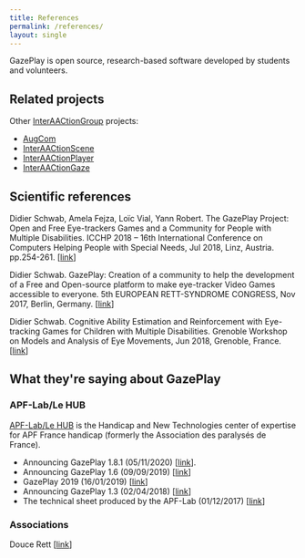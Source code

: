 ```yaml
---
title: References
permalink: /references/
layout: single
---
```


GazePlay is open source, research-based software developed by students and volunteers.

## Related projects

Other [InterAACtionGroup](http://interaaction.com/) projects:
- [AugCom](https://interaactiongroup.github.io/AugCom/)
- [InterAACtionScene](https://interaactiongroup.github.io/InterAACtionScene/)
- [InterAACtionPlayer](https://interaactiongroup.github.io/InterAACtionPlayer/)
- [InterAACtionGaze](https://interaactiongroup.github.io/interaactionGaze/)

## Scientific references

Didier Schwab, Amela Fejza, Loïc Vial, Yann Robert.
The GazePlay Project: Open and Free Eye-trackers Games and a Community for People with Multiple Disabilities.
ICCHP 2018 – 16th International Conference on Computers Helping People with Special Needs, Jul 2018, Linz, Austria. pp.254-261.
[[link](https://hal.archives-ouvertes.fr/hal-01804271)]

Didier Schwab.
GazePlay: Creation of a community to help the development of a Free and Open-source platform to make eye-tracker Video Games accessible to everyone.
5th EUROPEAN RETT-SYNDROME CONGRESS, Nov 2017, Berlin, Germany.
[[link](https://hal.archives-ouvertes.fr/hal-01630628)]

Didier Schwab.
Cognitive Ability Estimation and Reinforcement with Eye-tracking Games for Children with Multiple Disabilities.
Grenoble Workshop on Models and Analysis of Eye Movements, Jun 2018, Grenoble, France.
[[link](https://hal.archives-ouvertes.fr/hal-01806290)]

## What they're saying about GazePlay

### APF-Lab/Le HUB

[APF-Lab/Le HUB](https://lehub.apflab.org/) is the Handicap and New Technologies center of expertise for APF France handicap (formerly the Association des paralysés de France).

* Announcing GazePlay 1.8.1 (05/11/2020) [[link](http://rnt.eklablog.com/gazeplay-nouvelle-version-1-8-1-a204089012?fbclid=IwAR3_jHMXBbp6KaeccHfbBFLlDuPI5E79YuEfQmtPSrxwZOVOHqBdobEShsg)].
* Announcing GazePlay 1.6 (09/09/2019) [[link](https://lehub.apflab.org/gazeplay-nouvelle-version-avec-19-nouveaux-jeux/?fbclid=IwAR0ArX9iFD0xKGM1r1aLEHTF9LXDm4MElDX4nbyKTnj_5Lh9lMGPWpX4RXY)]
* GazePlay 2019 (16/01/2019) [[link](http://rnt.eklablog.com/gazeplay-2019-a158370272)]
* Announcing GazePlay 1.3 (02/04/2018) [[link](http://c-rnt.apf.asso.fr/2018/04/02/gazeplay-1-3-mise-a-jour-et-nouveaux-jeux/)]
* The technical sheet produced by the APF-Lab (01/12/2017) [[link](http://documentation.apflab.org/crnt/api/article/article-display.php?r=04245gazeplay)]

### Associations

Douce Rett [[link](https://doucesrett.wordpress.com/2019/01/21/gazeplay-2019/)]
